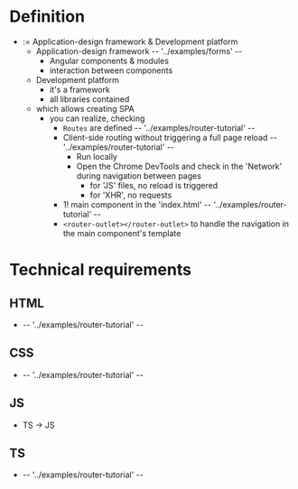 # Definition
* := Application-design framework & Development platform
  * Application-design framework -- '../examples/forms' --
    * Angular components & modules
    * interaction between components
  * Development platform
    * it's a framework
    * all libraries contained
  * which allows creating SPA
    * you can realize, checking
      * `Routes` are defined -- '../examples/router-tutorial' --
      * Client-side routing without triggering a full page reload -- '../examples/router-tutorial' --
        * Run locally
        * Open the Chrome DevTools and check in the 'Network' during navigation between pages 
          * for 'JS' files, no reload is triggered 
          * for 'XHR', no requests
      * 1! main component in the 'index.html' -- '../examples/router-tutorial' --
      * `<router-outlet></router-outlet>` to handle the navigation in the main component's template

# Technical requirements
## HTML
* -- '../examples/router-tutorial' --
## CSS
* -- '../examples/router-tutorial' --
## JS
* TS -> JS
## TS
* -- '../examples/router-tutorial' --
